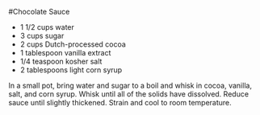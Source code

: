 #Chocolate Sauce

* 1 1/2 cups water
* 3 cups sugar
* 2 cups Dutch-processed cocoa
* 1 tablespoon vanilla extract
* 1/4 teaspoon kosher salt
* 2 tablespoons light corn syrup

In a small pot, bring water and sugar to a boil and whisk in cocoa, vanilla, salt, and corn syrup. Whisk until all of the solids have dissolved. Reduce sauce until slightly thickened. Strain and cool to room temperature.
